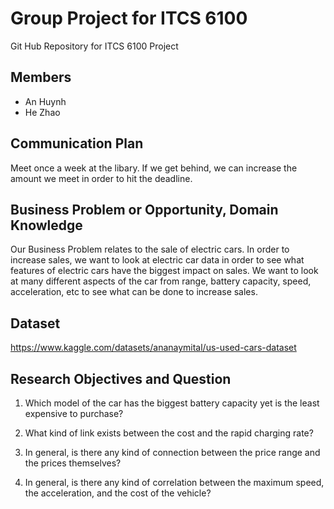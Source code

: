 # Group Project for ITCS 6100
Git Hub Repository for ITCS 6100 Project

## Members
- An Huynh
- He Zhao 

## Communication Plan
Meet once a week at the libary. If we get behind, we can increase the amount we meet in order to hit the deadline.

## Business Problem or Opportunity, Domain Knowledge

Our Business Problem relates to the sale of electric cars. In order to increase sales, we want to look at electric car data in order to see what features of electric cars have the biggest impact on sales. We want to look at many different aspects of the car from range, battery capacity, speed, acceleration, etc to see what can be done to increase sales.

## Dataset 
https://www.kaggle.com/datasets/ananaymital/us-used-cars-dataset

## Research Objectives and Question
1. Which model of the car has the biggest battery capacity yet is the least expensive to purchase? 

2. What kind of link exists between the cost and the rapid charging rate? 

3. In general, is there any kind of connection between the price range and the prices themselves? 

4. In general, is there any kind of correlation between the maximum speed, the acceleration, and the cost of the vehicle?
